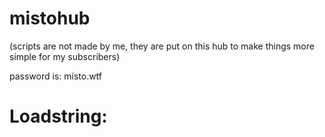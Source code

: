 # mistohub
(scripts are not made by me, they are put on this hub to make things more simple for my subscribers)

password is: misto.wtf

# Loadstring:

